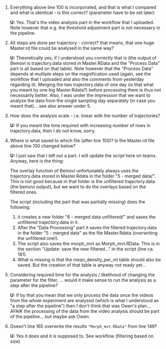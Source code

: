 1. Everything above line 100 is incorporated, and that is what I compared and what is identical - is this correct? (parameter have to be set later)  

	**U:** Yes. That's the video analysis part in the workflow that I uploaded. Note however that e.g. the threshold adjustment part is not necessary in the pipeline.
	
2. All steps are done per trajectory - correct? that means, that one huge Master.rd file could be analysed in the same way?

	**U:** Theoretically yes, if I understood you correctly that is (the output of Bemovi is trajectory.data stored in Master.RData and the "Process Data" part is all based on that table). Note however that the "Process Data" depends at multiple steps on the magnification used (again, see the workflow that I uploaded and also the comments from yesterday regarding it). Merging the two trajectory.data of one day (is that what you meant by one big Master.Rdata?) before processing them is thus not necessarily better. Also, I was under the impression that we want to analyze the data from the single sampling day separately (in case you meant that)... see also answer under 5.
	
3. How does the analysis scale - i.e. linear with the number of trajectories?

	**U:** If you meant the time required with increasing number of rows in trajectory.data, then I do not know, sorry.
	
4. Where is what saved to which file (after line 100)? Is the Master.rd file above line 100 changed below?

	**U:** I just saw that I left out a part. I will update the script here on teams. Anyway, here is the thing:
	
	The overlay function of Bemovi unfortunately always uses the trajectory.data stored in Master.Rdata in the folder "5 - merged data/". This is not good because in that folder is the unfiltered trajectory.data (the bemovi output), but we want to do the overlays based on the filtered ones.
	
	The script (including the part that was partially missing) does the following:
	
	1. it creates a new folder "6 - merged data unfiltered/" and saves the unfiltered trajectory.data in it.
	2. After the "Data Processing" part it saves the filtered trajectory.data in the folder "5 - merged data" as the file Master.Rdata (overwriting the unfiltered one!). 
	3. The script also saves the morph_mvt as Morph_mvt.RData. This is in the section "Update: save the new filtered..." in the script (line ca. 181). 
	4. What is missing is that the mean_density_per_ml table should also be saved. But the creation of that table is anyway not ready yet...
		
5. Considering required time for the analysis / likelihood of changing the parameter for the filter, ... would it make sense to run the analysis as a step after the pipeline?

	**U:** If by that you mean that we only process the data once the videos from the whole experiment are analysed (which is what I understood as "a step after the pipeline") then I don't think that was Owen's plan... AFAIK the processing of the data from the video analysis should be part of the pipeline... but maybe ask Owen.
	
6. Doesn't line 165 overwrite the results `"Morph_mvt.RData"` from line 149?

	**U:** Yes it does and it is supposed to. See workflow (filtering based on size)